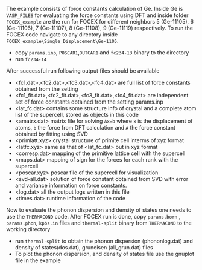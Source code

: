 The example consists of force constants calculation of Ge. Inside Ge is `VASP_FILES` for evaluating the force constants using DFT and inside folder `FOCEX_example`  are the run for FOCEX for different neighbors 5 (Ge-11105), 6 (Ge-11106), 7 (Ge-11107), 8 (Ge-11108), 9 (Ge-11119) respectively. To run the FOCEX code navigate to any directory inside `FOCEX_example\Single_Displacement\Ge-1105`. 

- copy `params.inp`, `POSCAR1`,`OUTCAR1` and `fc234-13` binary to the directory
- run `fc234-14`

After successful run following output files should be available

- <fc1.dat>,<fc2.dat>,<fc3.dat>,<fc4.dat> are full list of force constants obtained from the setting
- <fc1_fit.dat>,<fc2_fit.dat>,<fc3_fit.dat>,<fc4_fit.dat> are independent set of force constants obtained from the setting params.inp
- <lat_fc.dat> contains some structure info of crystal and a  complete atom list of the supercell, stored as objects in this code
- <amatrx.dat> matrix file for solving `Ax=b` where `x` is the displacement of atoms, `b` the force from DFT calculation and `A` the force constant obtained by fitting using SVD
- <primlatt.xyz> crystal structure of primite cell interms of xyz format
- <latfc.xyz> same as that of <lat_fc.dat> but in xyz format
- <corresp.dat> mapping of the primitive lattice cell with the supercell
- <maps.dat> mapping of sign for the forces for each rank with the supercell
- <poscar.xyz> poscar file of the supercell for visualization
- <svd-all.dat> solution of force constant obtained from SVD with error and variance information on force constants.
- <log.dat> all the output logs written in this file
- <times.dat> runtime information of the code

Now to evaluate the phonon dispersion and density of states one needs to use the `THERMACOND` code. After FOCEX run is done, copy `params.born` , `params.phon`, `kpbs.in` files and `thermal-split` binary from `THERMACOND` to the working directory

- run `thermal-split` to obtain the phonon dispersion (phononlog.dat) and density of states(dos.dat), gruneisen (all_grun.dat) files
- To plot the phonon dispersion, and density of states file use the gnuplot file in the example